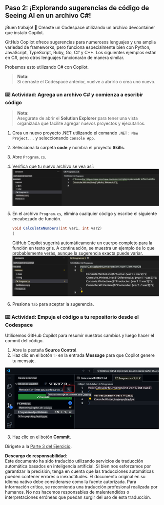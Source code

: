 ## Paso 2: ¡Explorando sugerencias de código de Seeing AI en un archivo C#!

¡Buen trabajo! 🎉 Creaste un Codespace utilizando un archivo devcontainer que instaló Copilot.

GitHub Copilot ofrece sugerencias para numerosos lenguajes y una amplia variedad de frameworks, pero funciona especialmente bien con Python, JavaScript, TypeScript, Ruby, Go, C# y C++. Los siguientes ejemplos están en C#, pero otros lenguajes funcionarán de manera similar.

Probemos esto utilizando C# con Copilot.

> **Nota**:  
> Si cerraste el Codespace anterior, vuelve a abrirlo o crea uno nuevo.

### ⌨️ Actividad: Agrega un archivo C# y comienza a escribir código

> **Nota**:  
> Asegúrate de abrir el **Solution Explorer** para tener una vista organizada que facilite agregar nuevos proyectos y ejecutarlos.

1. Crea un nuevo proyecto .NET utilizando el comando `.NET: New Project...` y seleccionando `Console App`.  
1. Selecciona la carpeta **code** y nombra el proyecto **Skills**.  
1. Abre `Program.cs`.  
1. Verifica que tu nuevo archivo se vea así:  
   ![VS code con un nuevo Program.cs](../../../../translated_images/2-skills-dotnet-0.7dee6cf1b3d7c8ea2b24bc26157d342f8611dee7fd6887a15e9a0b17735da2b0.es.png)

1. En el archivo `Program.cs`, elimina cualquier código y escribe el siguiente encabezado de función.

   ```csharp
   void CalculateNumbers(int var1, int var2)
   {
   ```

   GitHub Copilot sugerirá automáticamente un cuerpo completo para la función en texto gris. A continuación, se muestra un ejemplo de lo que probablemente verás, aunque la sugerencia exacta puede variar.  
   ![VS Code con sugerencias de autocompletado](../../../../translated_images/2-skills-dotnet-1.eb8d703219b8ff9ab5530aa74a9475a80ccbaf81be7cea04f3fc460431789f99.es.png)

5. Presiona `Tab` para aceptar la sugerencia.

### ⌨️ Actividad: Empuja el código a tu repositorio desde el Codespace

Utilicemos GitHub Copilot para resumir nuestros cambios y luego hacer el commit del código.

1. Abre la pestaña **Source Control**.  
2. Haz clic en el botón ✨ en la entrada **Message** para que Copilot genere tu mensaje.

![Pestaña de Commit abierta para generar mensaje con Copilot](../../../../translated_images/2-skills-commit.a21070faad74ea7fda9187f6f246c0dedc9bfc02d1c89dfe0554c9f0b28f2994.es.png)

3. Haz clic en el botón **Commit**.

Dirígete a la [Parte 3 del Ejercicio](./3-copilot-hub.md).

**Descargo de responsabilidad**:  
Este documento ha sido traducido utilizando servicios de traducción automática basados en inteligencia artificial. Si bien nos esforzamos por garantizar la precisión, tenga en cuenta que las traducciones automáticas pueden contener errores o inexactitudes. El documento original en su idioma nativo debe considerarse como la fuente autorizada. Para información crítica, se recomienda una traducción profesional realizada por humanos. No nos hacemos responsables de malentendidos o interpretaciones erróneas que puedan surgir del uso de esta traducción.